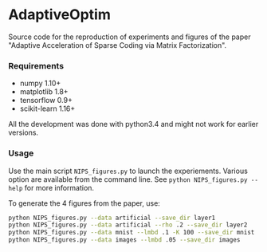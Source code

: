 # AdaptiveOptim

Source code for the reproduction of experiments and figures of the paper "Adaptive Acceleration of Sparse Coding via Matrix Factorization". 

### Requirements

 * numpy 1.10+
 * matplotlib 1.8+
 * tensorflow 0.9+
 * scikit-learn 1.16+

All the development was done with python3.4 and might not work for earlier versions.

### Usage

Use the main script `NIPS_figures.py` to launch the experiements. Various option are available from the command line. See `python NIPS_figures.py --help` for more information.

To generate the 4 figures from the paper, use:
```bash
python NIPS_figures.py --data artificial --save_dir layer1
python NIPS_figures.py --data artificial --rho .2 --save_dir layer2
python NIPS_figures.py --data mnist --lmbd .1 -K 100 --save_dir mnist
python NIPS_figures.py --data images --lmbd .05 --save_dir images
```
